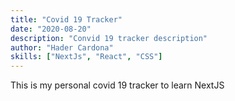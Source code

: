 ```yaml
---
title: "Covid 19 Tracker"
date: "2020-08-20"
description: "Convid 19 tracker description"
author: "Hader Cardona"
skills: ["NextJs", "React", "CSS"]
---
```


This is my personal covid 19 tracker to learn NextJS
